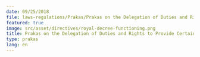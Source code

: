 ```yaml
---
date: 09/25/2018
file: laws-regulations/Prakas/Prakas on the Delegation of Duties and Rights to Provide Certain Public Services from the Ministry of Post and Telecommunications to the Telecommunications Regulator of Cambodia.pdf
featured: true
image: src/asset/directives/royal-decree-functioning.png
title: Prakas on the Delegation of Duties and Rights to Provide Certain Public Services from the Ministry of Post and Telecommunications to the Telecommunications Regulator of Cambodia
type: prakas
lang: en
---
```


